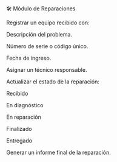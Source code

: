 🛠️ Módulo de Reparaciones

Registrar un equipo recibido con:

Descripción del problema.

Número de serie o código único.

Fecha de ingreso.

Asignar un técnico responsable.

Actualizar el estado de la reparación:

Recibido

En diagnóstico

En reparación

Finalizado

Entregado

Generar un informe final de la reparación.